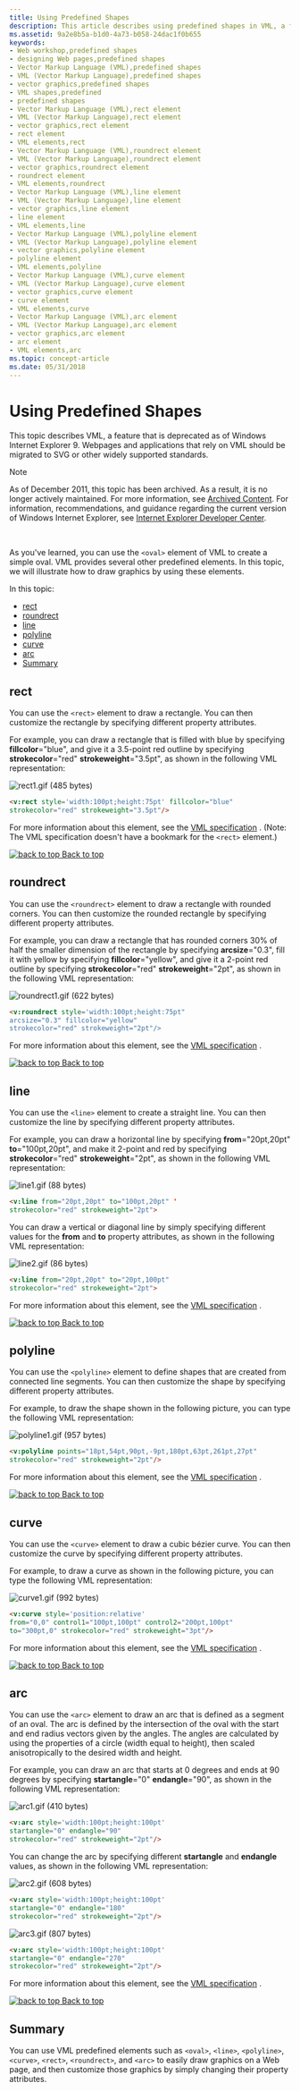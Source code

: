 ```yaml
---
title: Using Predefined Shapes
description: This article describes using predefined shapes in VML, a feature that is deprecated as of Windows Internet Explorer 9.
ms.assetid: 9a2e8b5a-b1d0-4a73-b058-24dac1f0b655
keywords:
- Web workshop,predefined shapes
- designing Web pages,predefined shapes
- Vector Markup Language (VML),predefined shapes
- VML (Vector Markup Language),predefined shapes
- vector graphics,predefined shapes
- VML shapes,predefined
- predefined shapes
- Vector Markup Language (VML),rect element
- VML (Vector Markup Language),rect element
- vector graphics,rect element
- rect element
- VML elements,rect
- Vector Markup Language (VML),roundrect element
- VML (Vector Markup Language),roundrect element
- vector graphics,roundrect element
- roundrect element
- VML elements,roundrect
- Vector Markup Language (VML),line element
- VML (Vector Markup Language),line element
- vector graphics,line element
- line element
- VML elements,line
- Vector Markup Language (VML),polyline element
- VML (Vector Markup Language),polyline element
- vector graphics,polyline element
- polyline element
- VML elements,polyline
- Vector Markup Language (VML),curve element
- VML (Vector Markup Language),curve element
- vector graphics,curve element
- curve element
- VML elements,curve
- Vector Markup Language (VML),arc element
- VML (Vector Markup Language),arc element
- vector graphics,arc element
- arc element
- VML elements,arc
ms.topic: concept-article
ms.date: 05/31/2018
---
```


# Using Predefined Shapes

This topic describes VML, a feature that is deprecated as of Windows Internet Explorer 9. Webpages and applications that rely on VML should be migrated to SVG or other widely supported standards.

> [!Note]  
> As of December 2011, this topic has been archived. As a result, it is no longer actively maintained. For more information, see [Archived Content](/previous-versions/windows/internet-explorer/ie-developer/). For information, recommendations, and guidance regarding the current version of Windows Internet Explorer, see [Internet Explorer Developer Center](https://msdn.microsoft.com/ie/).

 

As you've learned, you can use the `<oval>` element of VML to create a simple oval. VML provides several other predefined elements. In this topic, we will illustrate how to draw graphics by using these elements.

In this topic:

-   [rect](#roundrect)
-   [roundrect](#roundrect)
-   [line](#polyline)
-   [polyline](#polyline)
-   [curve](#curve)
-   [arc](#arc)
-   [Summary](#summary)

## rect

You can use the `<rect>` element to draw a rectangle. You can then customize the rectangle by specifying different property attributes.

For example, you can draw a rectangle that is filled with blue by specifying **fillcolor**="blue", and give it a 3.5-point red outline by specifying **strokecolor**="red" **strokeweight**="3.5pt", as shown in the following VML representation:

![rect1.gif (485 bytes)](images/rect1.gif)


```HTML
<v:rect style='width:100pt;height:75pt' fillcolor="blue"
strokecolor="red" strokeweight="3.5pt"/>
```





For more information about this element, see the [VML specification](https://WWW.w3.org/TR/NOTE-VML#-toc416858405) . (Note: The VML specification doesn't have a bookmark for the `<rect>` element.)

[![back to top](images/top.gif) Back to top](#top)

## roundrect

You can use the `<roundrect>` element to draw a rectangle with rounded corners. You can then customize the rounded rectangle by specifying different property attributes.

For example, you can draw a rectangle that has rounded corners 30% of half the smaller dimension of the rectangle by specifying **arcsize**="0.3", fill it with yellow by specifying **fillcolor**="yellow", and give it a 2-point red outline by specifying **strokecolor**="red" **strokeweight**="2pt", as shown in the following VML representation:

![roundrect1.gif (622 bytes)](images/roundrect1.gif)


```HTML
<v:roundrect style='width:100pt;height:75pt"
arcsize="0.3" fillcolor="yellow"
strokecolor="red" strokeweight="2pt"/>
```





For more information about this element, see the [VML specification](https://WWW.w3.org/TR/NOTE-VML#-toc416858405) .

[![back to top](images/top.gif) Back to top](#top)

## line

You can use the `<line>` element to create a straight line. You can then customize the line by specifying different property attributes.

For example, you can draw a horizontal line by specifying **from**="20pt,20pt" **to**="100pt,20pt", and make it 2-point and red by specifying **strokecolor**="red" **strokeweight**="2pt", as shown in the following VML representation:

![line1.gif (88 bytes)](images/line1.gif)


```HTML
<v:line from="20pt,20pt" to="100pt,20pt" '
strokecolor="red" strokeweight="2pt">
```





You can draw a vertical or diagonal line by simply specifying different values for the **from** and **to** property attributes, as shown in the following VML representation:

![line2.gif (86 bytes)](images/line2.gif)


```HTML
<v:line from="20pt,20pt" to="20pt,100pt"
strokecolor="red" strokeweight="2pt">
```





For more information about this element, see the [VML specification](https://WWW.w3.org/TR/NOTE-VML#-toc416858402) .

[![back to top](images/top.gif) Back to top](#top)

## polyline

You can use the `<polyline>` element to define shapes that are created from connected line segments. You can then customize the shape by specifying different property attributes.

For example, to draw the shape shown in the following picture, you can type the following VML representation:

![polyline1.gif (957 bytes)](images/polyline1.gif)


```HTML
<v:polyline points="18pt,54pt,90pt,-9pt,180pt,63pt,261pt,27pt"
strokecolor="red" strokeweight="2pt"/>
```





For more information about this element, see the [VML specification](https://WWW.w3.org/TR/NOTE-VML#-toc416858403) .

[![back to top](images/top.gif) Back to top](#top)

## curve

You can use the `<curve>` element to draw a cubic bézier curve. You can then customize the curve by specifying different property attributes.

For example, to draw a curve as shown in the following picture, you can type the following VML representation:

![curve1.gif (992 bytes)](images/curve1.gif)


```HTML
<v:curve style='position:relative'
from="0,0" control1="100pt,100pt" control2="200pt,100pt"
to="300pt,0" strokecolor="red" strokeweight="3pt"/>
```





For more information about this element, see the [VML specification](https://WWW.w3.org/TR/NOTE-VML#-toc416858404) .

[![back to top](images/top.gif) Back to top](#top)

## arc

You can use the `<arc>` element to draw an arc that is defined as a segment of an oval. The arc is defined by the intersection of the oval with the start and end radius vectors given by the angles. The angles are calculated by using the properties of a circle (width equal to height), then scaled anisotropically to the desired width and height.

For example, you can draw an arc that starts at 0 degrees and ends at 90 degrees by specifying **startangle**="0" **endangle**="90", as shown in the following VML representation:

![arc1.gif (410 bytes)](images/arc1.gif)


```HTML
<v:arc style='width:100pt;height:100pt'
startangle="0" endangle="90"
strokecolor="red" strokeweight="2pt"/>
```





You can change the arc by specifying different **startangle** and **endangle** values, as shown in the following VML representation:

![arc2.gif (608 bytes)](images/arc2.gif)


```HTML
<v:arc style='width:100pt;height:100pt'
startangle="0" endangle="180"
strokecolor="red" strokeweight="2pt"/>
```





![arc3.gif (807 bytes)](images/arc3.gif)


```HTML
<v:arc style='width:100pt;height:100pt'
startangle="0" endangle="270"
strokecolor="red" strokeweight="2pt"/>
```





For more information about this element, see the [VML specification](https://WWW.w3.org/TR/NOTE-VML#-toc416858407) .

[![back to top](images/top.gif) Back to top](#top)

## Summary

You can use VML predefined elements such as `<oval>`, `<line>`, `<polyline>`, `<curve>`, `<rect>`, `<roundrect>`, and `<arc>` to easily draw graphics on a Web page, and then customize those graphics by simply changing their property attributes.

 

 
